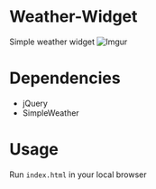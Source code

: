 # Weather-Widget
Simple weather widget
![Imgur](http://i.imgur.com/05qIbZm.png)

# Dependencies
* jQuery
* SimpleWeather

# Usage 
Run `index.html` in your local browser
